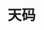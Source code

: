 # 天码

<script setup>
import Search from '@/search/FetchSearch.vue'
</script>

<div class="tianma">
<Search chaifenUrl="/chaifen-tianma.csv" zigenUrl="/zigen-tianma.csv" :supplement="false" />
</div>

